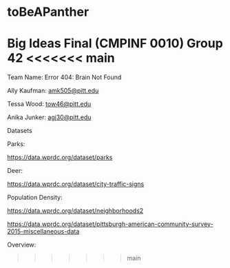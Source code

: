 # toBeAPanther
Big Ideas Final (CMPINF 0010) Group 42
<<<<<<< main
=======
 
Team Name:
Error 404: Brain Not Found

Ally Kaufman: amk505@pitt.edu

Tessa Wood: tow46@pitt.edu

Anika Junker: agj30@pitt.edu

Datasets

Parks: 

https://data.wprdc.org/dataset/parks

Deer:

https://data.wprdc.org/dataset/city-traffic-signs

Population Density:

https://data.wprdc.org/dataset/neighborhoods2

https://data.wprdc.org/dataset/pittsburgh-american-community-survey-2015-miscellaneous-data


Overview:
>>>>>>> main
